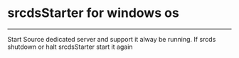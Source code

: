 # srcdsStarter for windows os
---
Start Source dedicated server and support it alway be running.
If srcds shutdown or halt srcdsStarter start it again
